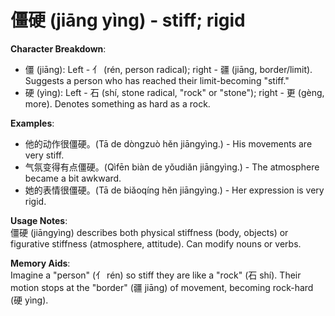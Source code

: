# **僵硬 (jiāng yìng) - stiff; rigid**

**Character Breakdown**:  
- 僵 (jiāng): Left - 亻 (rén, person radical); right - 疆 (jiāng, border/limit). Suggests a person who has reached their limit-becoming "stiff."  
- 硬 (yìng): Left - 石 (shí, stone radical, "rock" or "stone"); right - 更 (gèng, more). Denotes something as hard as a rock.

**Examples**:  
- 他的动作很僵硬。(Tā de dòngzuò hěn jiāngyìng.) - His movements are very stiff.  
- 气氛变得有点僵硬。(Qìfēn biàn de yǒudiǎn jiāngyìng.) - The atmosphere became a bit awkward.  
- 她的表情很僵硬。(Tā de biǎoqíng hěn jiāngyìng.) - Her expression is very rigid.

**Usage Notes**:  
僵硬 (jiāngyìng) describes both physical stiffness (body, objects) or figurative stiffness (atmosphere, attitude). Can modify nouns or verbs.

**Memory Aids**:  
Imagine a "person" (亻 rén) so stiff they are like a "rock" (石 shí). Their motion stops at the "border" (疆 jiāng) of movement, becoming rock-hard (硬 yìng).